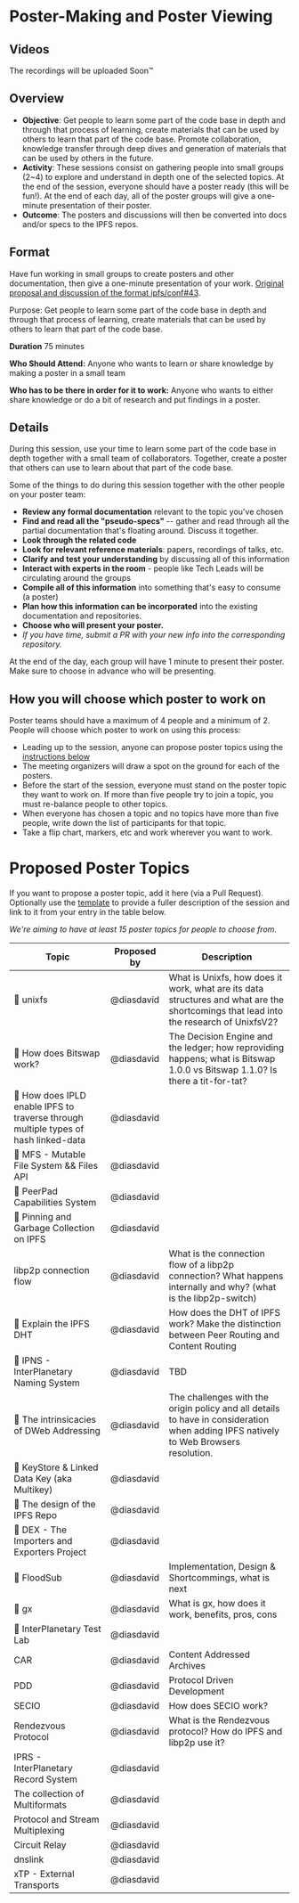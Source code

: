 # Poster-Making and Poster Viewing

## Videos

The recordings will be uploaded Soon™

## Overview

- **Objective**: Get people to learn some part of the code base in depth and through that process of learning, create materials that can be used by others to learn that part of the code base. Promote collaboration, knowledge transfer through deep dives and generation of materials that can be used by others in the future.
- **Activity**: These sessions consist on gathering people into small groups (2~4) to explore and understand in depth one of the selected topics. At the end of the session, everyone should have a poster ready (this will be fun!). At the end of each day, all of the poster groups will give a one-minute presentation of their poster.
- **Outcome**: The posters and discussions will then be converted into docs and/or specs to the IPFS repos.

## Format

Have fun working in small groups to create posters and other documentation, then give a one-minute presentation of your work. [Original proposal and discussion of the format ipfs/conf#43](https://github.com/ipfs/conf/issues/43).

Purpose: Get people to learn some part of the code base in depth and through that process of learning, create materials that can be used by others to learn that part of the code base.

**Duration** 75 minutes

**Who Should Attend:** Anyone who wants to learn or share knowledge by making a poster in a small team

**Who has to be there in order for it to work:** Anyone who wants to either share knowledge or do a bit of research and put findings in a poster.

## Details

During this session, use your time to learn some part of the code base in depth together with a small team of collaborators. Together, create a poster that others can use to learn about that part of the code base.

Some of the things to do during this session together with the other people on your poster team:

- **Review any formal documentation** relevant to the topic you've chosen
- **Find and read all the "pseudo-specs"** -- gather and read through all the partial documentation that's floating around. Discuss it together.
- **Look through the related code**
- **Look for relevant reference materials**: papers, recordings of talks, etc.
- **Clarify and test your understanding** by discussing all of this information
- **Interact with experts in the room** - people like Tech Leads will be circulating around the groups
- **Compile all of this information** into something that's easy to consume (a poster)
- **Plan how this information can be incorporated** into the existing documentation and repositories.
- **Choose who will present your poster.**
- _If you have time, submit a PR with your new info into the corresponding repository._

At the end of the day, each group will have 1 minute to present their poster. Make sure to choose in advance who will be presenting.

## How you will choose which poster to work on

Poster teams should have a maximum of 4 people and a minimum of 2. People will choose which poster to work on using this process:
- Leading up to the session, anyone can propose poster topics using the [instructions below](#proposed-poster-making-sessions)
- The meeting organizers will draw a spot on the ground for each of the posters.
- Before the start of the session, everyone must stand on the poster topic they want to work on. If more than five people try to join a topic, you must re-balance people to other topics.
- When everyone has chosen a topic and no topics have more than five people, write down the list of participants for that topic.
- Take a flip chart, markers, etc and work wherever you want to work.

# Proposed Poster Topics

If you want to propose a poster topic, add it here (via a Pull Request). Optionally use the [template](../_template.md) to provide a fuller description of the session and link to it from your entry in the table below.

_We're aiming to have at least 15 poster topics for people to choose from._

| Topic | Proposed by | Description |
|---|---|---|
| 🌟 unixfs | @diasdavid | What is Unixfs, how does it work, what are its data structures and what are the shortcomings that lead into the research of UnixfsV2?
| 🌟 How does Bitswap work? | @diasdavid | The Decision Engine and the ledger; how reproviding happens; what is Bitswap 1.0.0 vs Bitswap 1.1.0? Is there a tit-for-tat? |
| 🌟 How does IPLD enable IPFS to traverse through multiple types of hash linked-data | @diasdavid |
| 🌟 MFS - Mutable File System && Files API | @diasdavid |
| 🌟 PeerPad Capabilities System | @diasdavid |
| 🌟 Pinning and Garbage Collection on IPFS | @diasdavid |
| libp2p connection flow | @diasdavid | What is the connection flow of a libp2p connection? What happens internally and why? (what is the libp2p-switch) |
| 🌟 Explain the IPFS DHT | @diasdavid | How does the DHT of IPFS work? Make the distinction between Peer Routing and Content Routing
| 🌟 IPNS - InterPlanetary Naming System | @diasdavid | TBD
| 🌟 The intrinsicacies of DWeb Addressing | @diasdavid | The challenges with the origin policy and all details to have in consideration when adding IPFS natively to Web Browsers resolution.
| 🌟 KeyStore & Linked Data Key (aka Multikey) | @diasdavid |
| 🌟 The design of the IPFS Repo | @diasdavid |
| 🌟 DEX - The Importers and Exporters Project | @diasdavid |
| 🌟 FloodSub | @diasdavid | Implementation, Design & Shortcommings, what is next
| 🌟 gx | @diasdavid | What is gx, how does it work, benefits, pros, cons
| 🌟 InterPlanetary Test Lab | @diasdavid |
| CAR | @diasdavid | Content Addressed Archives
| PDD | @diasdavid | Protocol Driven Development
| SECIO | @diasdavid | How does SECIO work?
| Rendezvous Protocol | @diasdavid | What is the Rendezvous protocol? How do IPFS and libp2p use it?
| IPRS - InterPlanetary Record System | @diasdavid |
| The collection of Multiformats | @diasdavid |
| Protocol and Stream Multiplexing | @diasdavid |
| Circuit Relay | @diasdavid |
| dnslink | @diasdavid |
| xTP - External Transports | @diasdavid |
